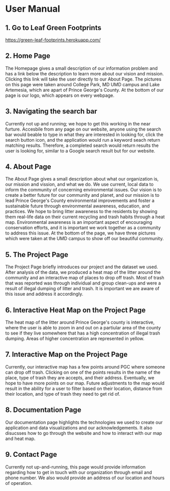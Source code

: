 # User Manual
## 1. Go to Leaf Green Footprints
https://green-leaf-footprints.herokuapp.com/

## 2. Home Page
The Homepage gives a small description of our information problem and has a link below the description to learn more about our vision and mission. Clicking this link will take the user directly to our About Page. The pictures on this page were taken around College Park, MD UMD campus and Lake Artemesia, which are apart of Prince George's County.  At the bottom of our page is our logo, which appears on every webpage. 

## 3. Navigating the search bar
Currently not up and running; we hope to get this working in the near furture. Accesbile from any page on our website, anyone using the search bar would beable to type in what they are interested in looking for, click the search button icon, and the application would run a keyword seach return matching results. Therefore, a completed search would return results the user is looking for, similar to a Google search result but for our website.

## 4. About Page
The About Page gives a small description about what our organization is, our mission and vission, and what we do. We use current, local data to inform the community of concerning environmental issues. Our vision is to create a better future for our community and planet, and our mission is to lead Prince George's County environmental improvements and foster a sustainable future through environmental awareness, education, and practices. We hope to bring litter awareness to the residents by showing them real-life data on their current recycling and trash habits through a heat map. Environmental awareness is an important aspect of encouraging conservation efforts, and it is important we work together as a community to address this issue. At the bottom of the page, we have three pictures which were taken at the UMD campus to show off our beautiful community. 

## 5. The Project Page
The Project Page briefly introduces our project and the dataset we used. After analysis of the data, we produced a heat map of the litter around the community and an interactive map of places to drop off trash. Most of trash that was reported was through individual and group clean-ups and were a result of illegal dumping of litter and trash. It is important we are aware of this issue and address it accordingly.

## 6. Interactive Heat Map on the Project Page
The heat map of the litter around Prince George's county is interactive, where the user is able to zoom in and out on a partiular area of the county to see if they live somewhere that has a high concentration of illegal trash dumping. Areas of higher concentration are represented in yellow. 

## 7. Interactive Map on the Project Page
Currently, our interactive map has a few points around PGC where someone can drop off trash. Clicking on one of the points results in the name of the place, type of trash they are accepts, and their address. Eventually, we hope to have more points on our map. Future adjustments to the map would result in the ability for a user to filter based on their location, distance from their location, and type of trash they need to get rid of. 

## 8. Documentation Page
Our documentation page highlights the technologies we used to create our application and data visualizations and our acknowledgements. It also disucsses how to go through the website and how to interact with our map and heat map.

## 9. Contact Page
Currently not up-and-running, this page would provide information regarding how to get in touch with our organization through email and phone number. We also would provide an address of our location and hours of operation.
